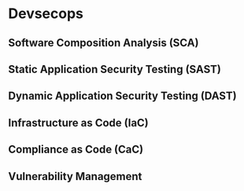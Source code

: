 # Devsecops

## Software Composition Analysis (SCA)

## Static Application Security Testing (SAST)

## Dynamic Application Security Testing (DAST)

## Infrastructure as Code (IaC)

## Compliance as Code (CaC)

## Vulnerability Management
